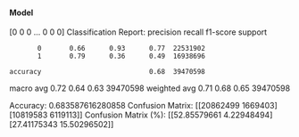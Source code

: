 #### Model
[0 0 0 ... 0 0 0]
Classification Report:
              precision    recall  f1-score   support

           0       0.66      0.93      0.77  22531902
           1       0.79      0.36      0.49  16938696

    accuracy                           0.68  39470598
   macro avg       0.72      0.64      0.63  39470598
weighted avg       0.71      0.68      0.65  39470598

Accuracy: 0.683587616280858
Confusion Matrix:
[[20862499  1669403]
 [10819583  6119113]]
Confusion Matrix (%):
[[52.85579661  4.22948494]
 [27.41175343 15.50296502]]
